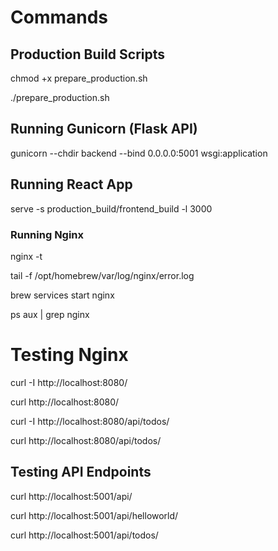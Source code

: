 # Commands

## Production Build Scripts

chmod +x prepare_production.sh

./prepare_production.sh


## Running Gunicorn (Flask API)

gunicorn --chdir backend --bind 0.0.0.0:5001 wsgi:application

## Running React App

serve -s production_build/frontend_build -l 3000



### Running Nginx

nginx -t

tail -f /opt/homebrew/var/log/nginx/error.log


brew services start nginx

ps aux | grep nginx


# Testing Nginx

curl -I http://localhost:8080/

curl http://localhost:8080/

curl -I http://localhost:8080/api/todos/

curl http://localhost:8080/api/todos/



## Testing API Endpoints

curl http://localhost:5001/api/

curl http://localhost:5001/api/helloworld/

curl http://localhost:5001/api/todos/
